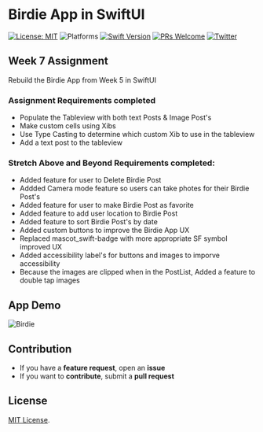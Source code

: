 # Birdie App in SwiftUI


[![License: MIT](https://img.shields.io/badge/License-MIT-yellow.svg)](https://opensource.org/licenses/MIT)
![Platforms](https://img.shields.io/badge/platform-iOS-lightgrey.svg)
[![Swift Version](https://img.shields.io/badge/Swift-5.2-F16D39.svg?style=flat)](https://developer.apple.com/swift)
[![PRs Welcome](https://img.shields.io/badge/PRs-welcome-brightgreen.svg?style=flat-square)](http://makeapullrequest.com)
[![Twitter](https://img.shields.io/badge/twitter-@byaruhaf-blue.svg)](http://twitter.com/byaruhaf)


## Week 7 Assignment

Rebuild the Birdie App from Week 5 in SwiftUI

### Assignment Requirements completed
* Populate the Tableview with both text Posts & Image Post's
* Make custom cells using Xibs
* Use Type Casting to determine which custom Xib to use in the tableview
* Add a text post to the tableview

### Stretch Above and Beyond Requirements completed:
* Added feature for user to Delete Birdie Post
* Addded Camera mode feature so users can take photes for their Birdie Post's
* Added feature for user to make Birdie Post as favorite
* Added feature to add user location to Birdie Post 
* Added feature to sort Birdie Post's by date
* Added custom buttons to improve the Birdie App UX 
* Replaced mascot_swift-badge with more appropriate SF symbol improved UX
* Added accessibility label's for buttons and images to imporve accessibility
* Because the images are clipped when in the PostList, Added a feature to double tap images 



## App Demo

![Birdie](Demo/Birdie.gif)

## Contribution
- If you have a **feature request**, open an **issue**
- If you want to **contribute**, submit a **pull request**


## License
[MIT License](https://github.com/byaruhaf/RWiOSBootcamp/blob/master/LICENSE).